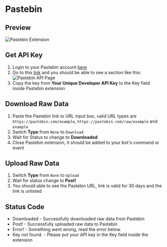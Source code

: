 # Pastebin

## Preview
![Pastebin Extension](/extensions/pastebin/images/preview.png?raw=true)

## Get API Key
1. Login to your Pastebin account [here](https://pastebin.com/login)
2. Go to this [link](https://pastebin.com/api#1) and you should be able to see a section like this:
![Pastebin API Page](/extensions/pastebin/images/pastebin_api_page.png?raw=true)
3. Copy the key from **Your Unique Developer API Key** to the Key field inside Pastebin extension

## Download Raw Data
1. Paste the Pastebin link to URL input box, valid URL types are `https://pastebin.com/example`, `https://pastebin.com/raw/example` and `example`
2. Switch **Type** from `None` to `Download`
3. Wait for Status to change to **Downloaded**
4. Close Pastebin extension, it should be added to your bot's command or event

## Upload Raw Data
1. Switch **Type** from `None` to `Upload`
2. Wait for status change to **Post!**
3. You should able to see the Pastebin URL, link is valid for 30 days and the link is unlisted

## Status Code
- Downloaded - Successfully downloaded raw data from Pastebin
- Post! - Successfully uploaded raw data to Pastebin
- Error! - Something went wrong, read the error below.
- Key not found. - Please put your API key in the Key field inside the extension
